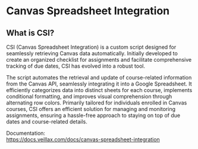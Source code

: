 # Canvas Spreadsheet Integration  
  
## What is CSI?  
CSI (Canvas Spreadsheet Integration) is a custom script designed for seamlessly retrieving Canvas data automatically. Initially developed to create an organized checklist for assignments and facilitate comprehensive tracking of due dates, CSI has evolved into a robust tool.

The script automates the retrieval and update of course-related information from the Canvas API, seamlessly integrating it into a Google Spreadsheet. It efficiently categorizes data into distinct sheets for each course, implements conditional formatting, and improves visual comprehension through alternating row colors. Primarily tailored for individuals enrolled in Canvas courses, CSI offers an efficient solution for managing and monitoring assignments, ensuring a hassle-free approach to staying on top of due dates and course-related details.

Documentation:  
https://docs.veillax.com/docs/canvas-spreadsheet-integration
